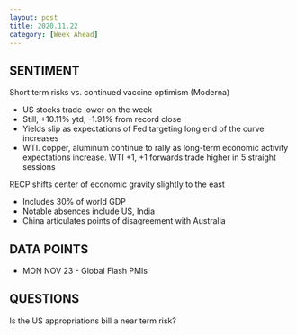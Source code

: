 ```yaml
---
layout: post
title: 2020.11.22
category: [Week Ahead]
---
```


## SENTIMENT
Short term risks vs. continued vaccine optimism (Moderna)
* US stocks trade lower on the week  
* Still, +10.11% ytd, -1.91% from record close
* Yields slip as expectations of Fed targeting long end of the curve increases  
* WTI. copper, aluminum continue to rally as long-term economic activity expectations increase. WTI +1, +1 forwards trade higher in 5 straight sessions

RECP shifts center of economic gravity slightly to the east    
* Includes 30% of world GDP  
* Notable absences include US, India  
* China articulates points of disagreement with Australia  


## DATA POINTS 
* MON NOV 23 - Global Flash PMIs  

    
## QUESTIONS
Is the US appropriations bill a near term risk?
